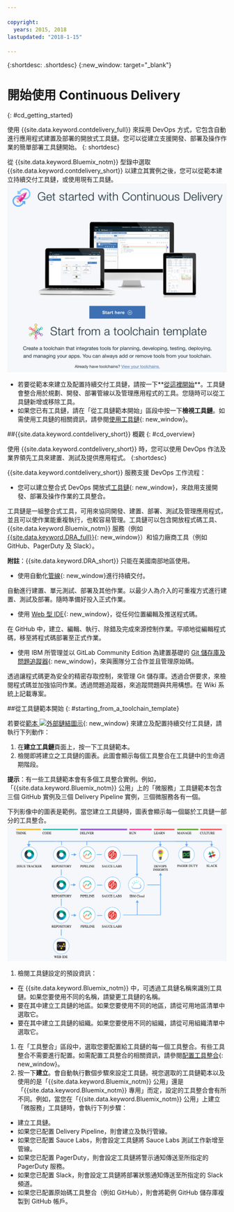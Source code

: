 ```yaml
---

copyright:
  years: 2015, 2018
lastupdated: "2018-1-15"

---
```


{:shortdesc: .shortdesc}
{:new_window: target="_blank"}

# 開始使用 Continuous Delivery
{: #cd_getting_started}

使用 {{site.data.keyword.contdelivery_full}} 來採用 DevOps 方式，它包含自動進行應用程式建置及部署的開放式工具鏈。您可以從建立支援開發、部署及操作作業的簡單部署工具鏈開始。
{: shortdesc}

從 {{site.data.keyword.Bluemix_notm}} 型錄中選取 {{site.data.keyword.contdelivery_short}} 以建立其實例之後，您可以從範本建立持續交付工具鏈，或使用現有工具鏈。
 ![Continuous Delivery 歡迎使用頁面](images/cd_landing_page2.png)

* 若要從範本來建立及配置持續交付工具鏈，請按一下**[從這裡開始](#starting_from_a_toolchain_template)**。工具鏈會整合用於規劃、開發、部署管線以及管理應用程式的工具。您隨時可以從工具鏈新增或移除工具。
* 如果您已有工具鏈，請在「從工具鏈範本開始」區段中按一下**檢視工具鏈**。如需使用工具鏈的相關資訊，請參閱[使用工具鏈](/docs/services/ContinuousDelivery/toolchains_using.html){: new_window}。

##{{site.data.keyword.contdelivery_short}} 概觀
{: #cd_overview}

使用 {{site.data.keyword.contdelivery_short}} 時，您可以使用 DevOps 作法及業界領先工具來建置、測試及提供應用程式。
{:shortdesc}

{{site.data.keyword.contdelivery_short}} 服務支援 DevOps 工作流程：

 * 您可以建立整合式 DevOps 開放式[工具鏈](/docs/services/ContinuousDelivery/toolchains_about.html){: new_window}，來啟用支援開發、部署及操作作業的工具整合。

  工具鏈是一組整合式工具，可用來協同開發、建置、部署、測試及管理應用程式，並且可以使作業能重複執行，也較容易管理。工具鏈可以包含開放程式碼工具、{{site.data.keyword.Bluemix_notm}} 服務（例如 [{{site.data.keyword.DRA_full}}](/docs/services/ContinuousDelivery/di_working.html){: new_window}）和協力廠商工具（例如 GitHub、PagerDuty 及 Slack）。 
  
  **附註**：{{site.data.keyword.DRA_short}} 只能在美國南部地區使用。

 * 使用自動化[管線](/docs/services/ContinuousDelivery/pipeline_about.html){: new_window}進行持續交付。

  自動進行建置、單元測試、部署及其他作業。以最少人為介入的可重複方式進行建置、測試及部署。隨時準備好投入正式作業。

 * 使用 [Web 型 IDE](/docs/services/ContinuousDelivery/web_ide.html){: new_window}，從任何位置編輯及推送程式碼。

  在 GitHub 中，建立、編輯、執行、除錯及完成來源控制作業。平順地從編輯程式碼，移至將程式碼部署至正式作業。 
  
 * 使用 IBM 所管理並以 GitLab Community Edition 為建置基礎的 [Git 儲存庫及問題追蹤器](/docs/services/ContinuousDelivery/git_working.html#git_working){: new_window}，來與團隊分工合作並且管理原始碼。

  透過讓程式碼更為安全的精密存取控制，來管理 Git 儲存庫。透過合併要求，來檢閱程式碼並加強協同作業。透過問題追蹤器，來追蹤問題與共用構想。在 Wiki 系統上記載專案。


##從工具鏈範本開始
{: #starting_from_a_toolchain_template}

若要從[範本 ![外部鏈結圖示](../../icons/launch-glyph.svg "外部鏈結圖示")](https://console.bluemix.net/devops/create){: new_window} 來建立及配置持續交付工具鏈，請執行下列動作：

1. 在**建立工具鏈**頁面上，按一下工具鏈範本。
1. 檢閱即將建立之工具鏈的圖表。此圖會顯示每個工具整合在工具鏈中的生命週期階段。

 **提示**：有一些工具鏈範本會有多個工具整合實例。例如，「{{site.data.keyword.Bluemix_notm}} 公用」上的「微服務」工具鏈範本包含三個 GitHub 實例及三個 Delivery Pipeline 實例，三個微服務各有一個。

 下列影像中的圖表是範例。當您建立工具鏈時，圖表會顯示每一個屬於工具鏈一部分的工具整合。![「工具鏈」圖表](images/toolchain_diagram2.png)
1. 檢閱工具鏈設定的預設資訊：

 * 在 {{site.data.keyword.Bluemix_notm}} 中，可透過工具鏈名稱來識別工具鏈。如果您要使用不同的名稱，請變更工具鏈的名稱。
 * 要在其中建立工具鏈的地區。如果您要使用不同的地區，請從可用地區清單中選取它。
 * 要在其中建立工具鏈的組織。如果您要使用不同的組織，請從可用組織清單中選取它。
 
1. 在「工具整合」區段中，選取您要配置給工具鏈的每一個工具整合。有些工具整合不需要進行配置。如需配置工具整合的相關資訊，請參閱[配置工具整合](/docs/services/ContinuousDelivery/toolchains_integrations.html){: new_window}。
1. 按一下**建立**。會自動執行數個步驟來設定工具鏈。視您選取的工具鏈範本以及使用的是「{{site.data.keyword.Bluemix_notm}} 公用」還是「{{site.data.keyword.Bluemix_notm}} 專用」而定，設定的工具整合會有所不同。例如，當您在「{{site.data.keyword.Bluemix_notm}} 公用」上建立「微服務」工具鏈時，會執行下列步驟：

 * 建立工具鏈。
 * 如果您已配置 Delivery Pipeline，則會建立及執行管線。
 * 如果您已配置 Sauce Labs，則會設定工具鏈將 Sauce Labs 測試工作新增至管線。
 * 如果您已配置 PagerDuty，則會設定工具鏈將警示通知傳送至所指定的 PagerDuty 服務。
 * 如果您已配置 Slack，則會設定工具鏈將部署狀態通知傳送至所指定的 Slack 頻道。
 * 如果您已配置原始碼工具整合（例如 GitHub），則會將範例 GitHub 儲存庫複製到 GitHub 帳戶。

